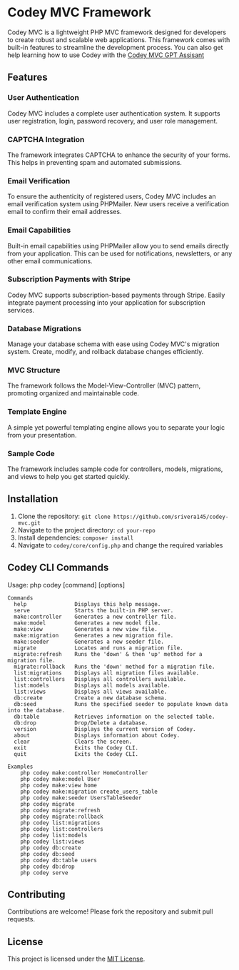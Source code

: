# Codey MVC Framework

Codey MVC is a lightweight PHP MVC framework designed for developers to create robust and scalable web applications. This framework comes with built-in features to streamline the development process.
You can also get help learning how to use Codey with the <a href="https://chatgpt.com/g/g-gTAQk5vWg-codey-assistant">Codey MVC GPT Assisant</a>

## Features

### User Authentication
Codey MVC includes a complete user authentication system. It supports user registration, login, password recovery, and user role management.

### CAPTCHA Integration
The framework integrates CAPTCHA to enhance the security of your forms. This helps in preventing spam and automated submissions.

### Email Verification
To ensure the authenticity of registered users, Codey MVC includes an email verification system using PHPMailer. New users receive a verification email to confirm their email addresses.

### Email Capabilities
Built-in email capabilities using PHPMailer allow you to send emails directly from your application. This can be used for notifications, newsletters, or any other email communications.

### Subscription Payments with Stripe
Codey MVC supports subscription-based payments through Stripe. Easily integrate payment processing into your application for subscription services.

### Database Migrations
Manage your database schema with ease using Codey MVC's migration system. Create, modify, and rollback database changes efficiently.

### MVC Structure
The framework follows the Model-View-Controller (MVC) pattern, promoting organized and maintainable code.

### Template Engine
A simple yet powerful templating engine allows you to separate your logic from your presentation.

### Sample Code
The framework includes sample code for controllers, models, migrations, and views to help you get started quickly.

## Installation

1. Clone the repository: `git clone https://github.com/srivera145/codey-mvc.git`
2. Navigate to the project directory: `cd your-repo`
3. Install dependencies: `composer install`
4. Navigate to `codey/core/config.php` and change the required variables

## Codey CLI Commands

Usage: php codey [command] [options]

    Commands
      help               Displays this help message.
      serve              Starts the built-in PHP server.
      make:controller    Generates a new controller file.
      make:model         Generates a new model file.
      make:view          Generates a new view file.
      make:migration     Generates a new migration file.
      make:seeder        Generates a new seeder file.
      migrate            Locates and runs a migration file.
      migrate:refresh    Runs the 'down' & then 'up' method for a migration file.
      migrate:rollback   Runs the 'down' method for a migration file.
      list:migrations    Displays all migration files available.
      list:controllers   Displays all controllers available.
      list:models        Displays all models available.
      list:views         Displays all views available.
      db:create          Create a new database schema.
      db:seed            Runs the specified seeder to populate known data into the database.
      db:table           Retrieves information on the selected table.
      db:drop            Drop/Delete a database.
      version            Displays the current version of Codey.
      about              Displays information about Codey.
      clear              Clears the screen.
      exit               Exits the Codey CLI.
      quit               Exits the Codey CLI.

    Examples
        php codey make:controller HomeController
        php codey make:model User
        php codey make:view home
        php codey make:migration create_users_table
        php codey make:seeder UsersTableSeeder
        php codey migrate
        php codey migrate:refresh
        php codey migrate:rollback
        php codey list:migrations
        php codey list:controllers
        php codey list:models
        php codey list:views
        php codey db:create
        php codey db:seed
        php codey db:table users
        php codey db:drop
        php codey serve

## Contributing

Contributions are welcome! Please fork the repository and submit pull requests.

## License

This project is licensed under the [MIT License](LICENSE).

